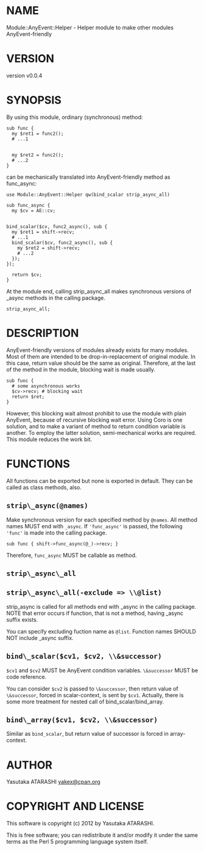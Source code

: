 # NAME

Module::AnyEvent::Helper - Helper module to make other modules AnyEvent-friendly

# VERSION

version v0.0.4

# SYNOPSIS

By using this module, ordinary (synchronous) method:

    sub func {
      my $ret1 = func2();
      # ...1
    

      my $ret2 = func2();
      # ...2
    }

can be mechanically translated into AnyEvent-friendly method as func\_async:

    use Module::AnyEvent::Helper qw(bind_scalar strip_async_all)

    sub func_async {
      my $cv = AE::cv;
    

    bind_scalar($cv, func2_async(), sub {
      my $ret1 = shift->recv;
      # ...1
      bind_scalar($cv, func2_async(), sub {
        my $ret2 = shift->recv;
        # ...2
      });
    });

      return $cv;
    }

At the module end, calling strip\_async\_all makes synchronous versions of \_async methods in the calling package.

    strip_async_all;

# DESCRIPTION

AnyEvent-friendly versions of modules already exists for many modules.
Most of them are intended to be drop-in-replacement of original module.
In this case, return value should be the same as original.
Therefore, at the last of the method in the module, blocking wait is made usually.

    sub func {
      # some asynchronous works
      $cv->recv; # blocking wait
      return $ret;
    }

However, this blocking wait almost prohibit to use the module with plain AnyEvent, because of recursive blocking wait error.
Using Coro is one solution, and to make a variant of method to return condition variable is another.
To employ the latter solution, semi-mechanical works are required.
This module reduces the work bit.

# FUNCTIONS

All functions can be exported but none is exported in default.
They can be called as class methods, also.

## `strip\_async(@names)`

Make synchronous version for each specified method by `@names`.
All method names MUST end with `_async`.
If `'func_async'` is passed, the following `'func'` is made into the calling package.

    sub func { shift->func_async(@_)->recv; }

Therefore, `func_async` MUST be callable as method.

## `strip\_async\_all`

## `strip\_async\_all(-exclude => \\@list)`

strip\_async is called for all methods end with \_async in the calling package.
NOTE that error occurs if function, that is not a method, having \_async suffix exists.

You can specify excluding fuction name as `@list`. Function names SHOULD NOT include \_async suffix.

## `bind\_scalar($cv1, $cv2, \\&successor)`

`$cv1` and `$cv2` MUST be AnyEvent condition variables. `\&successor` MUST be code reference.

You can consider `$cv2` is passed to `\&successor`, then return value of `\&successor`, forced in scalar-context, is sent by `$cv1`.
Actually, there is some more treatment for nested call of bind\_scalar/bind\_array.

## `bind\_array($cv1, $cv2, \\&successor)`

Similar as `bind_scalar`, but return value of successor is forced in array-context.

# AUTHOR

Yasutaka ATARASHI <yakex@cpan.org>

# COPYRIGHT AND LICENSE

This software is copyright (c) 2012 by Yasutaka ATARASHI.

This is free software; you can redistribute it and/or modify it under
the same terms as the Perl 5 programming language system itself.
